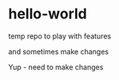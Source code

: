 # hello-world
temp repo to play with features

and sometimes make changes

Yup - need to make changes
